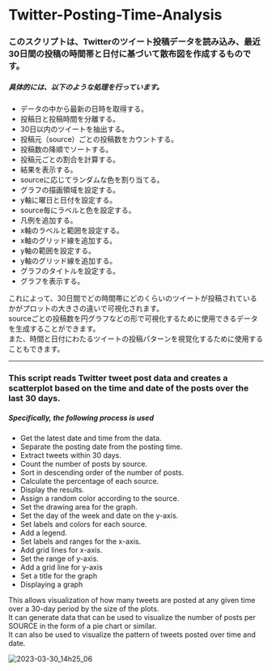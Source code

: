 # Twitter-Posting-Time-Analysis
### このスクリプトは、Twitterのツイート投稿データを読み込み、最近30日間の投稿の時間帯と日付に基づいて散布図を作成するものです。

##### 具体的には、以下のような処理を行っています。

- データの中から最新の日時を取得する。
- 投稿日と投稿時間を分離する。
- 30日以内のツイートを抽出する。
- 投稿元（source）ごとの投稿数をカウントする。
- 投稿数の降順でソートする。
- 投稿元ごとの割合を計算する。
- 結果を表示する。
- sourceに応じてランダムな色を割り当てる。
- グラフの描画領域を設定する。
- y軸に曜日と日付を設定する。
- source毎にラベルと色を設定する。
- 凡例を追加する。
- x軸のラベルと範囲を設定する。
- x軸のグリッド線を追加する。
- y軸の範囲を設定する。
- y軸のグリッド線を追加する。
- グラフのタイトルを設定する。
- グラフを表示する。<br>

これによって、30日間でどの時間帯にどのくらいのツイートが投稿されているかがプロットの大きさの違いで可視化されます。<br>
sourceごとの投稿数を円グラフなどの形で可視化するために使用できるデータを生成することができます。<br>
また、時間と日付にわたるツイートの投稿パターンを視覚化するために使用することもできます。

***********************************************************************************************************************************************************************


### This script reads Twitter tweet post data and creates a scatterplot based on the time and date of the posts over the last 30 days.
##### Specifically, the following process is used

- Get the latest date and time from the data.
- Separate the posting date from the posting time.
- Extract tweets within 30 days.
- Count the number of posts by source.
- Sort in descending order of the number of posts.
- Calculate the percentage of each source.
- Display the results.
- Assign a random color according to the source.
- Set the drawing area for the graph.
- Set the day of the week and date on the y-axis.
- Set labels and colors for each source.
- Add a legend.
- Set labels and ranges for the x-axis.
- Add grid lines for x-axis.
- Set the range of y-axis.
- Add a grid line for y-axis
- Set a title for the graph
- Displaying a graph<br>

This allows visualization of how many tweets are posted at any given time over a 30-day period by the size of the plots.<br>
It can generate data that can be used to visualize the number of posts per SOURCE in the form of a pie chart or similar.<br>
It can also be used to visualize the pattern of tweets posted over time and date.<br>

![2023-03-30_14h25_06](https://user-images.githubusercontent.com/71259928/229946640-0761f0d8-daf3-4b6a-9ca7-8192d19895d3.png)
